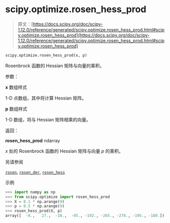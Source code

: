# scipy.optimize.rosen_hess_prod

> 原文：[https://docs.scipy.org/doc/scipy-1.12.0/reference/generated/scipy.optimize.rosen_hess_prod.html#scipy.optimize.rosen_hess_prod](https://docs.scipy.org/doc/scipy-1.12.0/reference/generated/scipy.optimize.rosen_hess_prod.html#scipy.optimize.rosen_hess_prod)

```py
scipy.optimize.rosen_hess_prod(x, p)
```

Rosenbrock 函数的 Hessian 矩阵与向量的乘积。

参数：

**x** 数组样式

1-D 点数组，其中将计算 Hessian 矩阵。

**p** 数组样式

1-D 数组，将与 Hessian 矩阵相乘的向量。

返回：

**rosen_hess_prod** ndarray

*x* 处的 Rosenbrock 函数的 Hessian 矩阵与向量 *p* 的乘积。

另请参阅

[`rosen`](scipy.optimize.rosen.html#scipy.optimize.rosen "scipy.optimize.rosen"), [`rosen_der`](scipy.optimize.rosen_der.html#scipy.optimize.rosen_der "scipy.optimize.rosen_der"), [`rosen_hess`](scipy.optimize.rosen_hess.html#scipy.optimize.rosen_hess "scipy.optimize.rosen_hess")

示例

```py
>>> import numpy as np
>>> from scipy.optimize import rosen_hess_prod
>>> X = 0.1 * np.arange(9)
>>> p = 0.5 * np.arange(9)
>>> rosen_hess_prod(X, p)
array([  -0.,   27.,  -10.,  -95., -192., -265., -278., -195., -180.]) 
```
